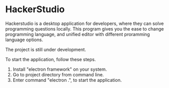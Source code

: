 # HackerStudio

Hackerstudio is a desktop application for developers, where they can solve programming questions locally. This program gives you the ease to change programming language, and unified editor with different proramming language options.


The project is still under development.

To start the application, follow these steps.
1. Install "electron framework" on your system.
2. Go to project directory from command line.
3. Enter command "electron .", to start the application.
